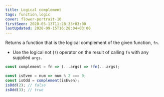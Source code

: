 ```yaml
---
title: Logical complement
tags: function,logic
cover: flower-portrait-10
firstSeen: 2020-05-13T11:28:33+03:00
lastUpdated: 2020-09-15T16:28:04+03:00
---
```


Returns a function that is the logical complement of the given function, `fn`.

- Use the logical not (`!`) operator on the result of calling `fn` with any supplied `args`.

```js
const complement = fn => (...args) => !fn(...args);
```

```js
const isEven = num => num % 2 === 0;
const isOdd = complement(isEven);
isOdd(2); // false
isOdd(3); // true
```
